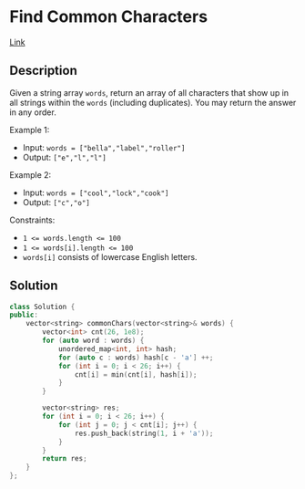 # Find Common Characters

[Link](https://leetcode.com/problems/find-common-characters/description/)

## Description

Given a string array `words`, return an array of all characters that show up in all strings within the `words` (including duplicates). You may return the answer in any order.

Example 1:

- Input: `words = ["bella","label","roller"]`
- Output: `["e","l","l"]`

Example 2:

- Input: `words = ["cool","lock","cook"]`
- Output: `["c","o"]`

Constraints:

- `1 <= words.length <= 100`
- `1 <= words[i].length <= 100`
- `words[i]` consists of lowercase English letters.

## Solution

```C++
class Solution {
public:
    vector<string> commonChars(vector<string>& words) {
        vector<int> cnt(26, 1e8);
        for (auto word : words) {
            unordered_map<int, int> hash;
            for (auto c : words) hash[c - 'a'] ++;
            for (int i = 0; i < 26; i++) {
                cnt[i] = min(cnt[i], hash[i]);
            }
        }

        vector<string> res;
        for (int i = 0; i < 26; i++) {
            for (int j = 0; j < cnt[i]; j++) {
                res.push_back(string(1, i + 'a'));
            }
        }
        return res;
    }
};
```
